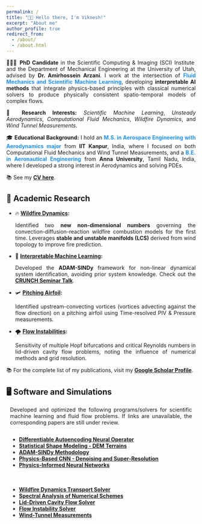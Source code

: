 ```yaml
---
permalink: /
title: "👋🏼 Hello there, I'm Viknesh!"
excerpt: "About me"
author_profile: true
redirect_from: 
  - /about/
  - /about.html
---
```


<div style="text-align: justify;">
  <p>👨🏻‍🎓 <strong>PhD Candidate</strong> in the Scientific Computing & Imaging (SCI) Institute and the Department of Mechanical Engineering at the University of Utah, advised by <strong>Dr. Amirhossein Arzani</strong>. I work at the intersection of <strong><span style="color: #1E90FF;">Fluid Mechanics and Scientific Machine Learning</span></strong>, developing <strong>interpretable AI methods</strong> that integrate physics-based principles with classical numerical solvers to produce physically consistent spatio-temporal models of complex flows.</p>

  <p>🔬 <strong>Research Interests:</strong> 
    <em>Scientific Machine Learning</em>, 
    <em>Unsteady Aerodynamics</em>,  
    <em>Computational Fluid Mechanics</em>, 
    <em>Wildfire Dynamics</em>, and 
    <em>Wind Tunnel Measurements</em>.
  </p>

<p>🎓 <strong>Educational Background:</strong>  
  I hold an <strong><span style="color: #1E90FF;">M.S. in Aerospace Engineering with Aerodynamics major</span></strong> from <strong>IIT Kanpur</strong>, India, where I focused on both Computational Fluid Mechanics and Wind Tunnel Measurements, and a <strong><span style="color: #1E90FF;">B.E. in Aeronautical Engineering</span></strong> from <strong>Anna University</strong>, Tamil Nadu, India, where I developed a strong interest in Aerodynamics and solving PDEs.</p>
</div>



📚 See my [**CV here**](/files/Siva_Resume.pdf).

## 🔬 Academic Research
- 🔥 **[Wildfire Dynamics](https://arxiv.org/abs/2411.04007v2):** 
  <div style="text-align: justify;">
  Identified two <strong>new non-dimensional numbers</strong> governing the convection-diffusion-reaction wildfire combustion models for the first time. Leverages <strong>stable and unstable manifolds (LCS)</strong> derived from wind topology to improve fire prediction.
  </div>

- 🤖 **[Interpretable Machine Learning](https://arxiv.org/abs/2410.16528v3):**
  <div style="text-align: justify;">
  Developed the <strong>ADAM-SINDy</strong> framework for non-linear dynamical system identification, avoiding prior system knowledge. Check out the <a href="https://youtu.be/4vTV2xLCOGQ" target="_blank"><strong>CRUNCH Seminar Talk</strong></a>.
  </div>

- 🛩️ **[Pitching Airfoil](https://pubs.aip.org/aip/pof/article/33/8/087115/1080453/Active-control-of-separated-flow-on-a-symmetric):** 
  <div style="text-align: justify;">
  Identified upstream-convecting vortices (vortices advecting against the flow direction) on a pitching airfoil using Time-resolved PIV & Pressure measurements.
  </div>

- 🌪️ **[Flow Instabilities](https://journals.aps.org/pre/abstract/10.1103/PhysRevE.99.013305):** 
  <div style="text-align: justify;">
  Sensitivity of multiple Hopf bifurcations and critical Reynolds numbers in lid-driven cavity flow problems, noting the influence of numerical methods and grid resolution.
  </div>

📚 For the complete list of my publications, visit my [**Google Scholar Profile**](https://scholar.google.com/citations?user=fK58-PEAAAAJ&hl=en).  

## 🖥️ Software and Simulations

<div style="text-align: justify; max-width: 100%; padding: 0 10px;">
Developed and optimized the following programs/solvers for scientific machine learning and fluid flow problems. If links are unavailable, the corresponding papers are still under review.
</div>

<div style="display: flex; flex-wrap: wrap; gap: 20px; margin-top: 1em; width: 100%; padding: 0 10px; box-sizing: border-box;">

  <div style="flex: 1 1 45%; min-width: 250px;">
    <ul>
      <li><a href="https://github.com/siva-viknesh/Differentiable_Autoencoding_Neural_Operator"><strong>Differentiable Autoencoding Neural Operator</strong></a></li>
      <li><a href="https://github.com/siva-viknesh/Statistical_Shape_Modeling_DEM"><strong>Statistical Shape Modeling - DEM Terrains</strong></a></li>
      <li><a href="https://github.com/siva-viknesh/ADAM-SINDy"><strong>ADAM-SINDy Methodology</strong></a></li>
      <li><a href="https://github.com/siva-viknesh/Physics-Based_ML/blob/main/Fluid_Mechanics/Physics-based_CNN.ipynb"><strong>Physics-Based CNN - Denoising and Super-Resolution</strong></a></li>
      <li><a href="https://github.com/siva-viknesh/Inverse-BC-PINN-Framework"><strong>Physics-Informed Neural Networks</strong></a></li>
    </ul>
  </div>

  <div style="flex: 1 1 45%; min-width: 250px;">
    <ul>
       <li><a href="https://github.com/siva-viknesh/Wildland_Fire_Dynamics"><strong>Wildfire Dynamics Transport Solver</strong></a></li>
      <li><a href="https://github.com/siva-viknesh/Computational_Fluid_Mechanics/tree/main/Spectral_Analysis"><strong>Spectral Analysis of Numerical Schemes</strong></a></li>
      <li><a href="https://github.com/siva-viknesh/Computational_Fluid_Mechanics/tree/main/Lid_Driven_Cavity_Flow"><strong>Lid-Driven Cavity Flow Solver</strong></a></li>
      <li><a href="https://github.com/siva-viknesh/Computational_Fluid_Mechanics/tree/main/Fluid_Solvers"><strong>Flow Instability Solver</strong></a></li>
      <li><a href="https://github.com/siva-viknesh/Experiments_Pitching_Airfoil"><strong>Wind-Tunnel Measurements</strong></a></li>
    </ul>
  </div>

</div>

